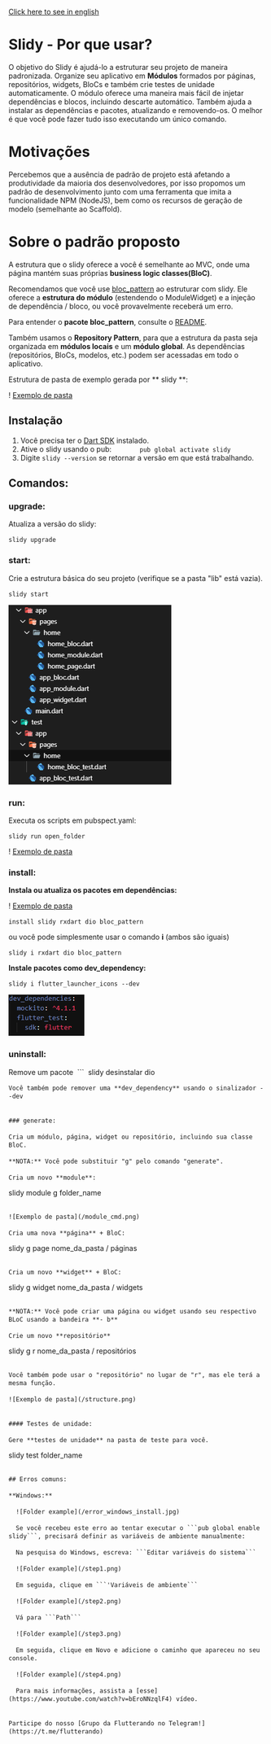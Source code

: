 [Click here to see in english](README.md)

# Slidy - Por que usar?

O objetivo do Slidy é ajudá-lo a estruturar seu projeto de maneira padronizada. Organize seu aplicativo em **Módulos** formados por páginas, repositórios, widgets, BloCs e também crie testes de unidade automaticamente. O módulo oferece uma maneira mais fácil de injetar dependências e blocos, incluindo descarte automático. Também ajuda a instalar as dependências e pacotes, atualizando e removendo-os. O melhor é que você pode fazer tudo isso executando um único comando.

# Motivações

Percebemos que a ausência de padrão de projeto está afetando a produtividade da maioria dos desenvolvedores, por isso propomos um padrão de desenvolvimento junto com uma ferramenta que imita a funcionalidade NPM (NodeJS), bem como os recursos de geração de modelo (semelhante ao Scaffold).

# Sobre o padrão proposto

A estrutura que o slidy oferece a você é semelhante ao MVC, onde uma página mantém suas próprias **business logic classes(BloC)**.

Recomendamos que você use [bloc_pattern](https://pub.dev/packages/bloc_pattern) ao estruturar com slidy. Ele oferece a **estrutura do módulo** (estendendo o ModuleWidget) e a injeção de dependência / bloco, ou você provavelmente receberá um erro.

Para entender o **pacote bloc_pattern**, consulte o [README](https://github.com/jacobaraujo7/bloc-pattern/blob/master/README.md).

Também usamos o **Repository Pattern**, para que a estrutura da pasta seja organizada em **módulos locais** e um **módulo global**. As dependências (repositórios, BloCs, modelos, etc.) podem ser acessadas em todo o aplicativo.

Estrutura de pasta de exemplo gerada por ** slidy **:

! [Exemplo de pasta](https://github.com/Flutterando/slidy/blob/master/folderw.png?raw=true)

## Instalação


1. Você precisa ter o [Dart SDK](https://dart.dev/get-dart) instalado.
2. Ative o slidy usando o pub:
    ```
    pub global activate slidy
    ```
3. Digite `slidy --version` se retornar a versão em que está trabalhando.


## Comandos:

### upgrade:

Atualiza a versão do slidy:

```
slidy upgrade
```

### start:

Crie a estrutura básica do seu projeto (verifique se a pasta "lib" está vazia).

```  
slidy start
```

![Exemplo de pasta](/start_cmd.png)


### run:

Executa os scripts em pubspect.yaml:

```
slidy run open_folder
```

! [Exemplo de pasta](https://github.com/Flutterando/slidy/blob/master/scripts.png?raw=true)

### install:

**Instala ou atualiza os pacotes em dependências:**

! [Exemplo de pasta](/dependencies.png)

```
install slidy rxdart dio bloc_pattern
```

ou você pode simplesmente usar o comando **i** (ambos são iguais)

```
slidy i rxdart dio bloc_pattern
```

**Instale pacotes como dev_dependency:**

```
slidy i flutter_launcher_icons --dev
```

![Exemplo de pasta](/dev_d.png)

### uninstall:

Remove um pacote
 ```
 slidy desinstalar dio
```
Você também pode remover uma **dev_dependency** usando o sinalizador --dev


### generate:

Cria um módulo, página, widget ou repositório, incluindo sua classe BloC.

**NOTA:** Você pode substituir "g" pelo comando "generate".

Cria um novo **module**:

```
slidy module g folder_name
```

![Exemplo de pasta](/module_cmd.png)

Cria uma nova **página** + BloC:

```
slidy g page nome_da_pasta / páginas
```
            
Cria um novo **widget** + BloC:

```
slidy g widget nome_da_pasta / widgets
```

**NOTA:** Você pode criar uma página ou widget usando seu respectivo BLoC usando a bandeira **- b**

Crie um novo **repositório**

```
slidy g r nome_da_pasta / repositórios
```

Você também pode usar o "repositório" no lugar de "r", mas ele terá a mesma função.

![Exemplo de pasta](/structure.png)


#### Testes de unidade:

Gere **testes de unidade** na pasta de teste para você.

```
slidy test folder_name 
```

## Erros comuns:

**Windows:** 

  ![Folder example](/error_windows_install.jpg)

  Se você recebeu este erro ao tentar executar o ```pub global enable slidy```, precisará definir as variáveis ​​de ambiente manualmente:

  Na pesquisa do Windows, escreva: ```Editar variáveis ​​do sistema```

  ![Folder example](/step1.png)

  Em seguida, clique em ```'Variáveis ​​de ambiente```

  ![Folder example](/step2.png)

  Vá para ```Path```

  ![Folder example](/step3.png)

  Em seguida, clique em Novo e adicione o caminho que apareceu no seu console.

  ![Folder example](/step4.png)

  Para mais informações, assista a [esse](https://www.youtube.com/watch?v=bEroNNzqlF4) vídeo.


Participe do nosso [Grupo da Flutterando no Telegram!](https://t.me/flutterando)
